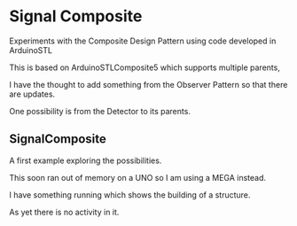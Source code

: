 # Signal Composite

Experiments with the Composite Design Pattern using code developed in ArduinoSTL

This is based on ArduinoSTLComposite5 which supports multiple parents,

I have the thought to add something from the Observer Pattern so that there are updates.

One possibility is from the Detector to its parents.

## SignalComposite

A first example exploring the possibilities.

This soon ran out of memory on a UNO so I am using a MEGA instead.

I have something running which shows the building of a structure.

As yet there is no activity in it.

